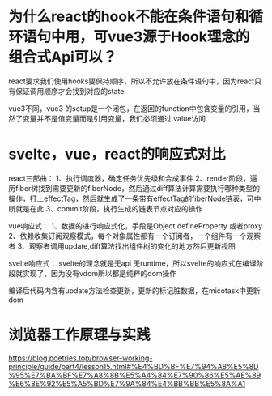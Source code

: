 <!--
 * @Author: wanggang wanggang220713@credithc.com
 * @Date: 2024-04-15 08:51:12
 * @LastEditors: wanggang wanggang220713@credithc.com
 * @LastEditTime: 2024-04-17 11:27:18
 * @FilePath: \work\wg-algorithm\八股文.md
 * @Description: 这是默认设置,请设置`customMade`, 打开koroFileHeader查看配置 进行设置: https://github.com/OBKoro1/koro1FileHeader/wiki/%E9%85%8D%E7%BD%AE
-->
# 为什么react的hook不能在条件语句和循环语句中用，可vue3源于Hook理念的组合式Api可以？

react要求我们使用hooks要保持顺序，所以不允许放在条件语句中，因为react只有保证调用顺序才会找到对应的state

vue3不同，vue3 的setup是一个闭包，在返回的function中包含变量的引用，当然了变量并不是值变量而是引用变量，我们必须通过.value访问

# svelte，vue，react的响应式对比
react三部曲：
1、执行调度器，确定任务优先级和合成事件
2、render阶段，遍历fiber树找到需要更新的fiberNode，然后通过diff算法计算需要执行哪种类型的操作，打上effectTag，然后就生成了一条带有effectTag的fiberNode链表，可中断就是在此
3、commit阶段，执行生成的链表节点对应的操作

vue响应式：
1、数据的进行响应式化，手段是Object.defineProperty 或者proxy
2、依赖收集订阅观察模式，每个对象属性都有一个订阅者，一个组件有一个观察者
3、观察者调用update,diff算法找出组件树的变化的地方然后更新视图

svelte响应式：
svelte的理念就是无api 无runtime，所以svelte的响应式在编译阶段就实现了，因为没有vdom所以都是纯粹的dom操作

编译后代码内含有update方法检查更新，更新的标记脏数据，在micotask中更新dom

# 浏览器工作原理与实践
https://blog.poetries.top/browser-working-principle/guide/part4/lesson15.html#%E4%BD%BF%E7%94%A8%E5%8D%95%E7%BA%BF%E7%A8%8B%E5%A4%84%E7%90%86%E5%AE%89%E6%8E%92%E5%A5%BD%E7%9A%84%E4%BB%BB%E5%8A%A1